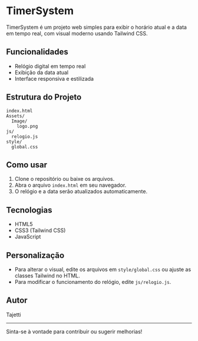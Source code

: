 # TimerSystem

TimerSystem é um projeto web simples para exibir o horário atual e a data em tempo real, com visual moderno usando Tailwind CSS.

## Funcionalidades
- Relógio digital em tempo real
- Exibição da data atual
- Interface responsiva e estilizada

## Estrutura do Projeto
```
index.html
Assets/
  Image/
    logo.png
js/
  relogio.js
style/
  global.css
```

## Como usar
1. Clone o repositório ou baixe os arquivos.
2. Abra o arquivo `index.html` em seu navegador.
3. O relógio e a data serão atualizados automaticamente.

## Tecnologias
- HTML5
- CSS3 (Tailwind CSS)
- JavaScript

## Personalização
- Para alterar o visual, edite os arquivos em `style/global.css` ou ajuste as classes Tailwind no HTML.
- Para modificar o funcionamento do relógio, edite `js/relogio.js`.

## Autor
Tajetti

---
Sinta-se à vontade para contribuir ou sugerir melhorias!
